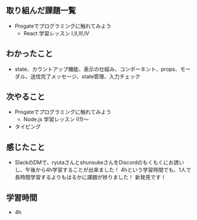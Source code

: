 ## 取り組んだ課題一覧
- Progateでプログラミングに触れてみよう
    - React 学習レッスン I,Ⅱ,Ⅲ,Ⅳ

## わかったこと
- state、カウントアップ機能、表示の仕組み、コンポーネント、props、モーダル、送信完了メッセージ、state管理、入力チェック

## 次やること
- Progateでプログラミングに触れてみよう
     - Node.js 学習レッスン Ⅰ(1)〜
- タイピング

## 感じたこと
- SlackのDMで、ryutaさんとshunsukeさんをDiscordのもくもくにお誘いし、午後から4h学習することが出来ました！ 4hという学習時間でも、1人で長時間学習するよりもはるかに課題が捗りました！ 新発見です！

## 学習時間
- 4h